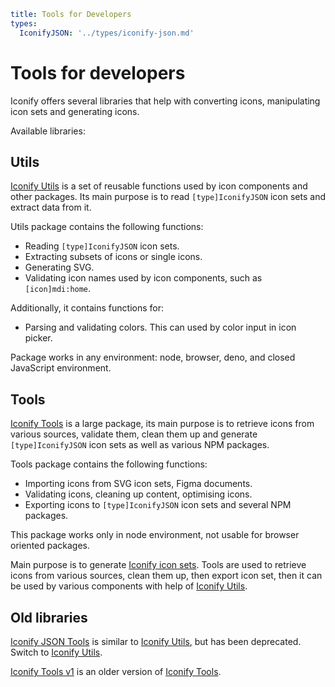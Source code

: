 ```yaml
title: Tools for Developers
types:
  IconifyJSON: '../types/iconify-json.md'
```

# Tools for developers

Iconify offers several libraries that help with converting icons, manipulating icon sets and generating icons.

Available libraries:

## Utils

[Iconify Utils](./utils/index.md) is a set of reusable functions used by icon components and other packages. Its main purpose is to read `[type]IconifyJSON` icon sets and extract data from it.

Utils package contains the following functions:

- Reading `[type]IconifyJSON` icon sets.
- Extracting subsets of icons or single icons.
- Generating SVG.
- Validating icon names used by icon components, such as `[icon]mdi:home`.

Additionally, it contains functions for:

- Parsing and validating colors. This can used by color input in icon picker.

Package works in any environment: node, browser, deno, and closed JavaScript environment.

## Tools

[Iconify Tools](./tools2/index.md) is a large package, its main purpose is to retrieve icons from various sources, validate them, clean them up and generate `[type]IconifyJSON` icon sets as well as various NPM packages.

Tools package contains the following functions:

- Importing icons from SVG icon sets, Figma documents.
- Validating icons, cleaning up content, optimising icons.
- Exporting icons to `[type]IconifyJSON` icon sets and several NPM packages.

This package works only in node environment, not usable for browser oriented packages.

Main purpose is to generate [Iconify icon sets](../sources/json/index.md). Tools are used to retrieve icons from various sources, clean them up, then export icon set, then it can be used by various components with help of [Iconify Utils](./utils/index.md).

## Old libraries

[Iconify JSON Tools](./json/index.md) is similar to [Iconify Utils](./utils/index.md), but has been deprecated. Switch to [Iconify Utils](./utils/index.md).

[Iconify Tools v1](./node/index.md) is an older version of [Iconify Tools](./tools2/index.md).
